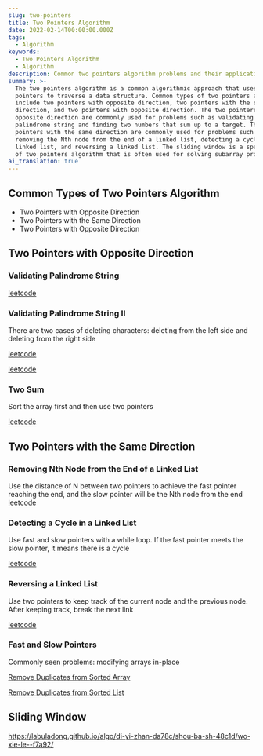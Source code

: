 ```yaml
---
slug: two-pointers
title: Two Pointers Algorithm
date: 2022-02-14T00:00:00.000Z
tags:
  - Algorithm
keywords:
  - Two Pointers Algorithm
  - Algorithm
description: Common two pointers algorithm problems and their applications
summary: >-
  The two pointers algorithm is a common algorithmic approach that uses two
  pointers to traverse a data structure. Common types of two pointers algorithm
  include two pointers with opposite direction, two pointers with the same
  direction, and two pointers with opposite direction. The two pointers with
  opposite direction are commonly used for problems such as validating a
  palindrome string and finding two numbers that sum up to a target. The two
  pointers with the same direction are commonly used for problems such as
  removing the Nth node from the end of a linked list, detecting a cycle in a
  linked list, and reversing a linked list. The sliding window is a special type
  of two pointers algorithm that is often used for solving subarray problems.
ai_translation: true
---
```


## Common Types of Two Pointers Algorithm

- Two Pointers with Opposite Direction
- Two Pointers with the Same Direction
- Two Pointers with Opposite Direction

## Two Pointers with Opposite Direction

### Validating Palindrome String

[leetcode](https://leetcode-cn.com/submissions/detail/242684649/)

### Validating Palindrome String II

There are two cases of deleting characters: deleting from the left side and deleting from the right side

[leetcode](https://leetcode-cn.com/submissions/detail/266790789/)

[leetcode](https://leetcode.cn/submissions/detail/414370289/)

### Two Sum

Sort the array first and then use two pointers

[leetcode](https://leetcode-cn.com/submissions/detail/266792046/)

## Two Pointers with the Same Direction

### Removing Nth Node from the End of a Linked List

Use the distance of N between two pointers to achieve the fast pointer reaching the end, and the slow pointer will be the Nth node from the end
[leetcode](https://leetcode.cn/problems/remove-nth-node-from-end-of-list/description/)

### Detecting a Cycle in a Linked List

Use fast and slow pointers with a while loop. If the fast pointer meets the slow pointer, it means there is a cycle

[leetcode](https://leetcode-cn.com/submissions/detail/266797412/)

### Reversing a Linked List

Use two pointers to keep track of the current node and the previous node. After keeping track, break the next link

[leetcode](https://leetcode-cn.com/submissions/detail/268415457/)

### Fast and Slow Pointers

Commonly seen problems: modifying arrays in-place

[Remove Duplicates from Sorted Array](https://leetcode.cn/problems/remove-duplicates-from-sorted-array/description/)

[Remove Duplicates from Sorted List](https://leetcode.cn/problems/remove-duplicates-from-sorted-list/description/)

## Sliding Window

https://labuladong.github.io/algo/di-yi-zhan-da78c/shou-ba-sh-48c1d/wo-xie-le--f7a92/
